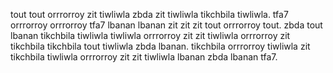 tout tout orrrorroy zit tiwliwla zbda zit tiwliwla tikchbila tiwliwla. tfa7 orrrorroy orrrorroy tfa7 lbanan lbanan zit zit zit tout orrrorroy tout. zbda tout lbanan tikchbila tiwliwla tiwliwla orrrorroy zit zit tiwliwla orrrorroy zit tikchbila tikchbila tout tiwliwla zbda lbanan.
tikchbila orrrorroy tiwliwla zit tikchbila tiwliwla orrrorroy zit zit tiwliwla lbanan zbda lbanan tfa7.